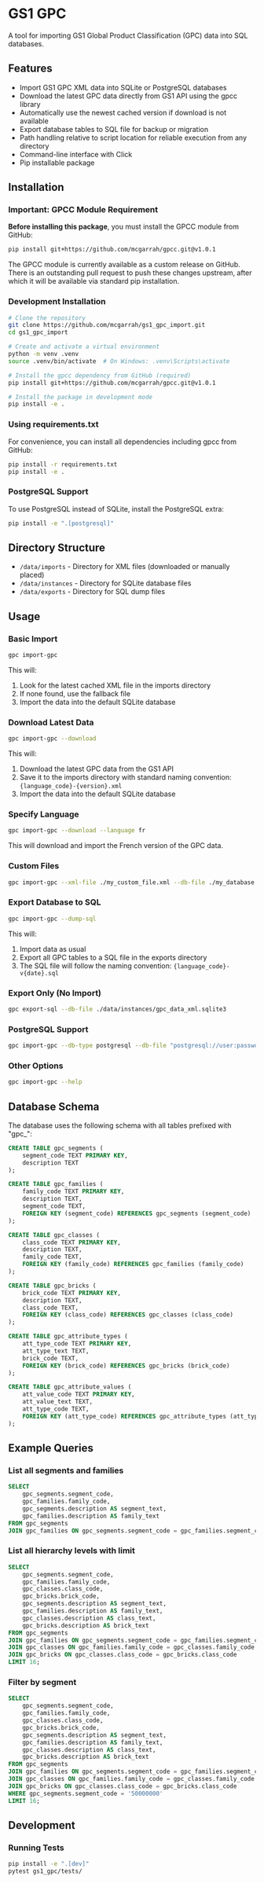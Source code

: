 # GS1 GPC

A tool for importing GS1 Global Product Classification (GPC) data into SQL databases.

## Features

- Import GS1 GPC XML data into SQLite or PostgreSQL databases
- Download the latest GPC data directly from GS1 API using the gpcc library
- Automatically use the newest cached version if download is not available
- Export database tables to SQL file for backup or migration
- Path handling relative to script location for reliable execution from any directory
- Command-line interface with Click
- Pip installable package

## Installation

### Important: GPCC Module Requirement

**Before installing this package**, you must install the GPCC module from GitHub:

```bash
pip install git+https://github.com/mcgarrah/gpcc.git@v1.0.1
```

The GPCC module is currently available as a custom release on GitHub. There is an outstanding pull request to push these changes upstream, after which it will be available via standard pip installation.

### Development Installation

```bash
# Clone the repository
git clone https://github.com/mcgarrah/gs1_gpc_import.git
cd gs1_gpc_import

# Create and activate a virtual environment
python -m venv .venv
source .venv/bin/activate  # On Windows: .venv\Scripts\activate

# Install the gpcc dependency from GitHub (required)
pip install git+https://github.com/mcgarrah/gpcc.git@v1.0.1

# Install the package in development mode
pip install -e .
```

### Using requirements.txt

For convenience, you can install all dependencies including gpcc from GitHub:

```bash
pip install -r requirements.txt
pip install -e .
```

### PostgreSQL Support

To use PostgreSQL instead of SQLite, install the PostgreSQL extra:

```bash
pip install -e ".[postgresql]"
```

## Directory Structure

- `/data/imports` - Directory for XML files (downloaded or manually placed)
- `/data/instances` - Directory for SQLite database files
- `/data/exports` - Directory for SQL dump files

## Usage

### Basic Import

```bash
gpc import-gpc
```

This will:
1. Look for the latest cached XML file in the imports directory
2. If none found, use the fallback file
3. Import the data into the default SQLite database

### Download Latest Data

```bash
gpc import-gpc --download
```

This will:
1. Download the latest GPC data from the GS1 API
2. Save it to the imports directory with standard naming convention: `{language_code}-{version}.xml`
3. Import the data into the default SQLite database

### Specify Language

```bash
gpc import-gpc --download --language fr
```

This will download and import the French version of the GPC data.

### Custom Files

```bash
gpc import-gpc --xml-file ./my_custom_file.xml --db-file ./my_database.sqlite3
```

### Export Database to SQL

```bash
gpc import-gpc --dump-sql
```

This will:
1. Import data as usual
2. Export all GPC tables to a SQL file in the exports directory
3. The SQL file will follow the naming convention: `{language_code}-v{date}.sql`

### Export Only (No Import)

```bash
gpc export-sql --db-file ./data/instances/gpc_data_xml.sqlite3
```

### PostgreSQL Support

```bash
gpc import-gpc --db-type postgresql --db-file "postgresql://user:password@localhost/dbname"
```

### Other Options

```bash
gpc import-gpc --help
```

## Database Schema

The database uses the following schema with all tables prefixed with "gpc_":

```sql
CREATE TABLE gpc_segments (
    segment_code TEXT PRIMARY KEY,
    description TEXT
);

CREATE TABLE gpc_families (
    family_code TEXT PRIMARY KEY,
    description TEXT,
    segment_code TEXT,
    FOREIGN KEY (segment_code) REFERENCES gpc_segments (segment_code)
);

CREATE TABLE gpc_classes (
    class_code TEXT PRIMARY KEY,
    description TEXT,
    family_code TEXT,
    FOREIGN KEY (family_code) REFERENCES gpc_families (family_code)
);

CREATE TABLE gpc_bricks (
    brick_code TEXT PRIMARY KEY,
    description TEXT,
    class_code TEXT,
    FOREIGN KEY (class_code) REFERENCES gpc_classes (class_code)
);

CREATE TABLE gpc_attribute_types (
    att_type_code TEXT PRIMARY KEY,
    att_type_text TEXT,
    brick_code TEXT,
    FOREIGN KEY (brick_code) REFERENCES gpc_bricks (brick_code)
);

CREATE TABLE gpc_attribute_values (
    att_value_code TEXT PRIMARY KEY,
    att_value_text TEXT,
    att_type_code TEXT,
    FOREIGN KEY (att_type_code) REFERENCES gpc_attribute_types (att_type_code)
);
```

## Example Queries

### List all segments and families

```sql
SELECT 
    gpc_segments.segment_code, 
    gpc_families.family_code, 
    gpc_segments.description AS segment_text, 
    gpc_families.description AS family_text 
FROM gpc_segments 
JOIN gpc_families ON gpc_segments.segment_code = gpc_families.segment_code;
```

### List all hierarchy levels with limit

```sql
SELECT 
    gpc_segments.segment_code, 
    gpc_families.family_code, 
    gpc_classes.class_code, 
    gpc_bricks.brick_code,
    gpc_segments.description AS segment_text, 
    gpc_families.description AS family_text, 
    gpc_classes.description AS class_text, 
    gpc_bricks.description AS brick_text
FROM gpc_segments 
JOIN gpc_families ON gpc_segments.segment_code = gpc_families.segment_code
JOIN gpc_classes ON gpc_families.family_code = gpc_classes.family_code
JOIN gpc_bricks ON gpc_classes.class_code = gpc_bricks.class_code
LIMIT 16;
```

### Filter by segment

```sql
SELECT 
    gpc_segments.segment_code, 
    gpc_families.family_code, 
    gpc_classes.class_code, 
    gpc_bricks.brick_code,
    gpc_segments.description AS segment_text, 
    gpc_families.description AS family_text, 
    gpc_classes.description AS class_text, 
    gpc_bricks.description AS brick_text
FROM gpc_segments 
JOIN gpc_families ON gpc_segments.segment_code = gpc_families.segment_code
JOIN gpc_classes ON gpc_families.family_code = gpc_classes.family_code
JOIN gpc_bricks ON gpc_classes.class_code = gpc_bricks.class_code
WHERE gpc_segments.segment_code = '50000000' 
LIMIT 16;
```

## Development

### Running Tests

```bash
pip install -e ".[dev]"
pytest gs1_gpc/tests/
```